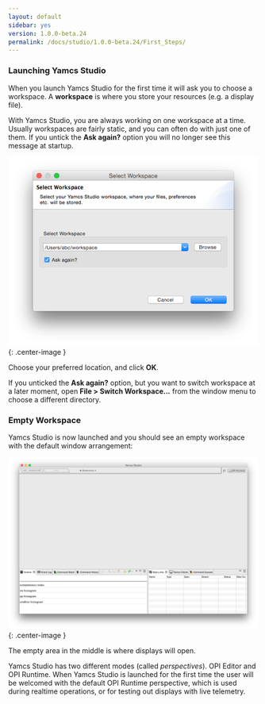 ```yaml
---
layout: default
sidebar: yes
version: 1.0.0-beta.24
permalink: /docs/studio/1.0.0-beta.24/First_Steps/
---
```


### Launching Yamcs Studio
When you launch Yamcs Studio for the first time it will ask you to choose a workspace. A **workspace** is where you store your resources (e.g. a display file).

With Yamcs Studio, you are always working on one workspace at a time. Usually workspaces are fairly static, and you can often do with just one of them. If you untick the **Ask again?** option you will no longer see this message at startup.

![Select Workspace](/assets/studio/select-workspace.png){: .center-image }

Choose your preferred location, and click **OK**.

<p class="hint">
    If you unticked the <strong>Ask again?</strong> option, but you want to switch workspace at a later moment, open <strong>File > Switch Workspace...</strong> from the window menu to choose a different directory.
</p>


### Empty Workspace
Yamcs Studio is now launched and you should see an empty workspace with the default window arrangement:

![Empty Workspace](/assets/studio/empty-workspace.png){: .center-image }

The empty area in the middle is where displays will open.


Yamcs Studio has two different modes (called *perspectives*). OPI Editor and OPI Runtime. When Yamcs Studio is launched for the first time the user will be welcomed with the default OPI Runtime perspective, which is used during realtime operations, or for testing out displays with live telemetry.
